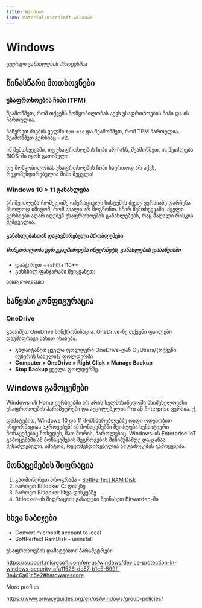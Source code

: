 ```yaml
---
title: Windows
icon: material/microsoft-windows
---
```


# Windows
_გვერდი განახლების პროცესშია_

## წინასწარი მოთხოვნები

### უსაფრთხოების ჩიპი (TPM)

შეამოწმეთ, რომ თქვენს მოწყობილობას აქვს უსაფრთხოების ჩიპი და ის ჩართულია.

ჩაწერეთ ძიების ველში `tpm.msc` და შეამოწმეთ, რომ TPM ჩართულია. შეამოწმეთ ვერსიაც - v2.

იმ შემთხვევაში, თუ უსაფრთხოების ჩიპი არ ჩანს, შეამოწმეთ, ის შეიძლება BIOS-ში იყოს გათიშული.

თუ მოწყობილობას უსაფრთხოების ჩიპი საერთოდ არ აქვს, რეკომენდირებულია მისი შეცვლა!

### Windows 10 > 11 განახლება

არ შეიძლება რომელიმე ოპერაციული სისტემის ძველ ვერსიაზე დარჩენა მხოლოდ იმიტომ, რომ ახალი არ მოგწონთ.
ხშირ შემთხვევაში, ძველი ვერსიები აღარ იღებენ უსაფრთხოების განახლებებს, რაც მაღალი რისკის შემცველია.

#### განახლებასთან დაკავშირებული პრობლემები

##### მოწყობილობა ვერ უკავშირდება ინტერნეტს, განახლების დასაწყისში


- დააჭირეთ ++shift+f10++
- გახსნილ ფანჯარაში შეიყვანეთ:

```cmd
OOBE\BYPASSNRO
```

## საწყისი კონფიგურაცია

### OneDrive

გათიშეთ OneDrive სინქრონიზაცია. OneDrive-ზე თქვენი ფაილები დაუშიფრავი სახით ინახება.

- გადაიტანეთ ყველა ფოლდერი OneDrive-დან C:/Users/{თქვენი იუზერის სახელი}/ ფოლდერში
- **Computer > OneDrive > Right Click > Manage Backup** 
- **Stop Backup** ყველა ფოლდერზე.

## Windows გამოცემები

Windows-ის Home ვერსიებში არ არის ხელმისაწვდომი მნიშვნელოვანი უსაფრთხოების პარამეტრები და 
აუცილებელია Pro ან Enterprise ვერსია. [;)](https://github.com/massgravel/Microsoft-Activation-Scripts)

დამატებით, Windows 10 და 11 მომხმარებლებზე დიდი ოდენობით ინფორმაციას აგროვებენ! ამ მონაცემებში
შეიძლება სენსიტიური მონაცემებიც მოხვდეს, მათ შორის, პაროლებიც. Windows-ის Enterprise IoT
გამოცემაში ამ მონაცემების შეგროვების მინიმუმამდე დაყვანაა შესაძლებელი. ამიტომ, 
რეკომენდირებულია ამ გამოცემის გამოყენება.

## მონაცემების შიფრაცია

1. გადმოწერეთ პროგრამა - [SoftPerfect RAM Disk](https://www.softperfect.com/products/ramdisk/)
2. ჩართეთ Bitlocker C: დისკზე
3. ჩართეთ Bitlocker სხვა დისკებზე
4. Bitlocker-ის შიფრაციის გასაღები შეინახეთ Bitwarden-ში

## სხვა ნაბიჯები

- Convert microsoft account to local
- SoftPerfect RamDisk - uninstall

უსაფრთხოების დამატებითი პარამეტრები

https://support.microsoft.com/en-us/windows/device-protection-in-windows-security-afa11526-de57-b1c5-599f-3a4c6a61c5e2#hardwarescore

More profiles

https://www.privacyguides.org/en/os/windows/group-policies/

